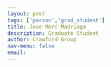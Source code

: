 ```yaml
---
layout: post 
tags: ['person','grad_student']
title: Jose Marc Madriaga 
description: Graduate Student 
author: Crawford Group 
nav-menu: false 
email: 
---
```


